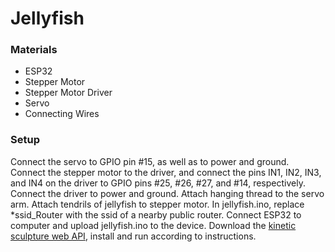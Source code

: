 # Jellyfish

### Materials
- ESP32
- Stepper Motor
- Stepper Motor Driver
- Servo
- Connecting Wires

### Setup
Connect the servo to GPIO pin #15, as well as to power and ground.
Connect the stepper motor to the driver, and connect the pins IN1, IN2, IN3, and IN4 on the driver to GPIO pins #25, #26, #27, and #14, respectively. Connect the driver to power and ground.
Attach hanging thread to the servo arm. Attach tendrils of jellyfish to stepper motor.
In jellyfish.ino, replace *ssid_Router with the ssid of a nearby public router.
Connect ESP32 to computer and upload jellyfish.ino to the device.
Download the [kinetic sculpture web API](https://github.com/mbennett12/kinetic-sculpture-webapi), install and run according to instructions.
